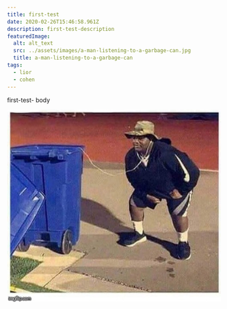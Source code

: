 ```yaml
---
title: first-test
date: 2020-02-26T15:46:58.961Z
description: first-test-description
featuredImage:
  alt: alt_text
  src: ../assets/images/a-man-listening-to-a-garbage-can.jpg
  title: a-man-listening-to-a-garbage-can
tags:
  - lior
  - cohen
---
```

first-test- body

![alt_text](../assets/images/a-man-listening-to-a-garbage-can.jpg "a-man-listening-to-a-garbage-can")

<Image fileName="a-man-listening-to-a-garbage-can" />

